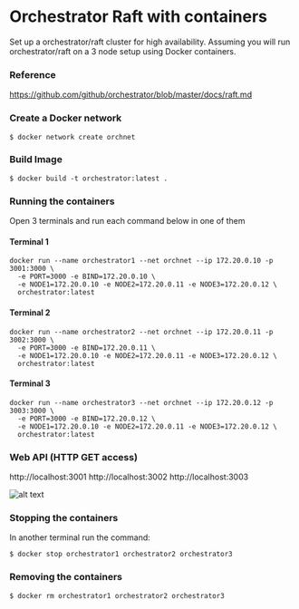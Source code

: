 # Orchestrator Raft with containers

Set up a orchestrator/raft cluster for high availability.
Assuming you will run orchestrator/raft on a 3 node setup using Docker containers.

### Reference
https://github.com/github/orchestrator/blob/master/docs/raft.md

### Create a Docker network
```
$ docker network create orchnet
```

### Build Image
```
$ docker build -t orchestrator:latest .
```

### Running the containers
Open 3 terminals and run each command below in one of them

#### Terminal 1
```
docker run --name orchestrator1 --net orchnet --ip 172.20.0.10 -p 3001:3000 \
  -e PORT=3000 -e BIND=172.20.0.10 \
  -e NODE1=172.20.0.10 -e NODE2=172.20.0.11 -e NODE3=172.20.0.12 \
  orchestrator:latest
```
#### Terminal 2
```
docker run --name orchestrator2 --net orchnet --ip 172.20.0.11 -p 3002:3000 \
  -e PORT=3000 -e BIND=172.20.0.11 \
  -e NODE1=172.20.0.10 -e NODE2=172.20.0.11 -e NODE3=172.20.0.12 \
  orchestrator:latest
```
#### Terminal 3
```
docker run --name orchestrator3 --net orchnet --ip 172.20.0.12 -p 3003:3000 \
  -e PORT=3000 -e BIND=172.20.0.12 \
  -e NODE1=172.20.0.10 -e NODE2=172.20.0.11 -e NODE3=172.20.0.12 \
  orchestrator:latest
```
### Web API (HTTP GET access)
http://localhost:3001
http://localhost:3002
http://localhost:3003

![alt text](https://github.com/wagnerjfr/orchestrator-raft/blob/master/figure1.png)

### Stopping the containers
In another terminal run the command:
```
$ docker stop orchestrator1 orchestrator2 orchestrator3
```

### Removing the containers
```
$ docker rm orchestrator1 orchestrator2 orchestrator3
```

